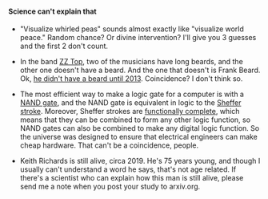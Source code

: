 #### Science can't explain that

- "Visualize whirled peas" sounds almost exactly like "visualize world peace." Random chance? Or divine intervention? I'll give you 3 guesses and the first 2 don't count.

- In the band [ZZ Top](https://en.wikipedia.org/wiki/ZZ_Top), two of the musicians have long beards, and the other one doesn't have a beard. And the one that doesn't is Frank Beard. Ok, [he didn't have a beard until 2013](https://en.wikipedia.org/wiki/Frank_Beard_(musician)#Personal_life). Coincidence? I don't think so.

- The most efficient way to make a logic gate for a computer is with a [NAND gate](https://en.wikipedia.org/wiki/NAND_gate), and the NAND gate is equivalent in logic to the [Sheffer stroke](https://en.wikipedia.org/wiki/Sheffer_stroke). Moreover, Sheffer strokes are [functionally complete](https://en.wikipedia.org/wiki/Functional_completeness), which means that they can be combined to form any other logic function, so NAND gates can also be combined to make any digital logic function. So the universe was designed to ensure that electrical engineers can make cheap hardware. That can't be a coincidence, people.

- Keith Richards is still alive, circa 2019. He's 75 years young, and though I usually can't understand a word he says, that's not age related. If there's a scientist who can explain how this man is still alive, please send me a note when you post your study to arxiv.org. 
